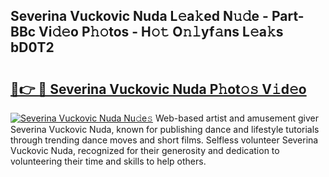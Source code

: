 ## Severina Vuckovic Nuda L𝚎a𝚔ed N𝚞𝚍e - Part-BBc Vi𝚍𝚎o P𝚑𝚘tos - H𝚘𝚝 O𝚗𝚕yf𝚊ns L𝚎a𝚔s bD0T2

# <h2><a href="http://kfe9sxr.oniu.top/?m=Severina+Vuckovic+Nuda">🔗👉 🔴 Severina Vuckovic Nuda P𝚑ot𝚘𝚜 V𝚒d𝚎o</a></h2>

[![Severina Vuckovic Nuda Nu𝚍e𝚜](https://i.imgur.com/0qMVB7G.gif)](http://kfe9sxr.oniu.top/?m=Severina+Vuckovic+Nuda)
Web-based artist and amusement giver Severina Vuckovic Nuda, known for publishing dance and lifestyle tutorials through trending dance moves and short films. Selfless volunteer Severina Vuckovic Nuda, recognized for their generosity and dedication to volunteering their time and skills to help others.  

